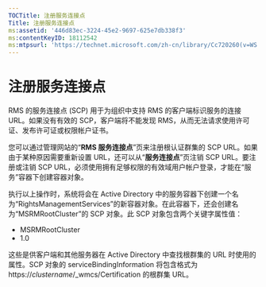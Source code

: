 ```yaml
---
TOCTitle: 注册服务连接点
Title: 注册服务连接点
ms:assetid: '446d83ec-3224-45e2-9697-625e7db338f3'
ms:contentKeyID: 18112542
ms:mtpsurl: 'https://technet.microsoft.com/zh-cn/library/Cc720260(v=WS.10)'
---
```


注册服务连接点
==============

RMS 的服务连接点 (SCP) 用于为组织中支持 RMS 的客户端标识服务的连接 URL。如果没有有效的 SCP，客户端将不能发现 RMS，从而无法请求使用许可证、发布许可证或权限帐户证书。

您可以通过管理网站的“**RMS 服务连接点**”页来注册根认证群集的 SCP URL。如果由于某种原因需要重新设置 URL，还可以从“**服务连接点**”页注销 SCP URL。要注册或注销 SCP URL，必须使用拥有足够权限的有效域用户帐户登录，才能在“服务”容器下创建容器对象。

执行以上操作时，系统将会在 Active Directory 中的服务容器下创建一个名为“RightsManagementServices”的新容器对象。在此容器下，还会创建名为“MSRMRootCluster”的 SCP 对象。此 SCP 对象包含两个关键字属性值：

-   MSRMRootCluster
-   1.0

这些是供客户端和其他服务器在 Active Directory 中查找根群集的 URL 时使用的属性。SCP 对象的 serviceBindingInformation 将包含格式为 https://*clustername*/\_wmcs/Certification 的根群集 URL。
